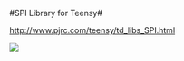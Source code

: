 #SPI Library for Teensy#

http://www.pjrc.com/teensy/td_libs_SPI.html

![](http://www.pjrc.com/teensy/td_libs_SPI_1.jpg)

